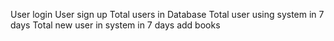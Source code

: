 User login 
User sign up 
Total users in Database
Total user using system in 7 days
Total new user in system in 7 days
add books